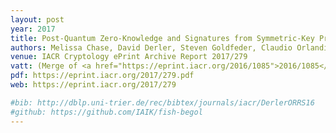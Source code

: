 ```yaml
---
layout: post
year: 2017
title: Post-Quantum Zero-Knowledge and Signatures from Symmetric-Key Primitives
authors: Melissa Chase, David Derler, Steven Goldfeder, Claudio Orlandi, Sebastian Ramacher, Christian Rechberger, Daniel Slamanig, Greg Zaverucha
venue: IACR Cryptology ePrint Archive Report 2017/279 
vatt: (Merge of <a href="https://eprint.iacr.org/2016/1085">2016/1085</a> and <a href="https://eprint.iacr.org/2016/1110">2016/1110</a>)
pdf: https://eprint.iacr.org/2017/279.pdf
web: https://eprint.iacr.org/2017/279

#bib: http://dblp.uni-trier.de/rec/bibtex/journals/iacr/DerlerORRS16
#github: https://github.com/IAIK/fish-begol
---
```


